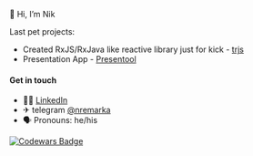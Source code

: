 👋 Hi, I’m Nik

Last pet projects:
- Created RxJS/RxJava like reactive library just for kick - [trjs](https://github.com/lampmaster/trjs)
- Presentation App - [Presentool](https://github.com/CodeFrontTools/presentool)

#### Get in touch

- 🧑‍💻 [LinkedIn](https://www.linkedin.com/in/nikremark)
- ✈︎ telegram [@nremarka](https://t.me/nremarka)
- 🗣️ Pronouns: he/his

[![Codewars Badge](https://www.codewars.com/users/nik.remarka/badges/micro)](https://www.codewars.com/users/nik.remarka)
